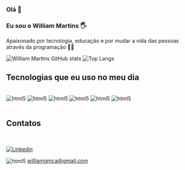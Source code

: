 ### Olá 👋

### Eu sou o William Martins 🖐️<br/>
Apaixonado por tecnologia, educação e por mudar a vida das pessoas através da programação 👨‍💻




![William Martins GitHub stats](https://github-readme-stats.vercel.app/api?username=martinswilliam&show_icons=true&theme=dracula)
![Top Langs](https://github-readme-stats.vercel.app/api/top-langs/?username=martinswilliam&layout=compact)


## Tecnologias que eu uso no meu dia
<div style="display: inline_block"><br/>
  <img align="center" alt="html5" src="https://img.shields.io/badge/HTML5-E34F26?style=for-the-badge&logo=html5&logoColor=white" />
  <img align="center" alt="html5" src="https://img.shields.io/badge/CSS3-1572B6?style=for-the-badge&logo=css3&logoColor=white" />
  <img align="center" alt="html5" src="https://img.shields.io/badge/JavaScript-F7DF1E?style=for-the-badge&logo=javascript&logoColor=black" />
  <img align="center" alt="html5" src="https://img.shields.io/badge/TypeScript-007ACC?style=for-the-badge&logo=typescript&logoColor=white" />
  <img align="center" alt="html5" src="https://img.shields.io/badge/Node.js-43853D?style=for-the-badge&logo=node.js&logoColor=white" />
  <img align="center" alt="html5" src="https://img.shields.io/badge/Angular-DD0031?style=for-the-badge&logo=angular&logoColor=white" />
</div>

<br/>

## Contatos
<div style="display: inline_block"><br/>
</div>

[![Linkedin](https://img.shields.io/badge/LinkedIn-0077B5?style=for-the-badge&logo=linkedin&logoColor=white)](https://www.linkedin.com/in/william-gomes-martins-93127426a/)

<img align="center" alt="html5" src="https://img.shields.io/badge/Gmail-D14836?style=for-the-badge&logo=gmail&logoColor=white" /> williamgmca@gmail.com
